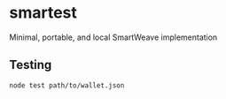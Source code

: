 # smartest
Minimal, portable, and local SmartWeave implementation

## Testing

`node test path/to/wallet.json`

